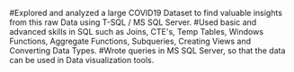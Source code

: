 #Explored and analyzed a large COVID19 Dataset to find valuable insights from this raw Data using  T-SQL / MS SQL Server.
#Used basic and advanced skills in SQL such as Joins, CTE's, Temp Tables, Windows Functions, Aggregate Functions, Subqueries, Creating Views and Converting Data Types.
#Wrote queries in MS SQL Server, so that the data can be used in Data visualization tools.
